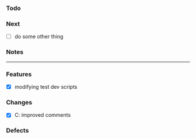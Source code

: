 ### Todo


### Next
- [ ] do some other thing

### Notes


---

### Features

- [X] modifying test dev scripts


### Changes


- [X] C: improved comments


### Defects

